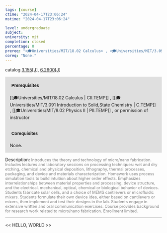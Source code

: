 ```yaml
---
tags: [course]
ctime: "2024-04-17T23:06:24"
mstime: "2024-04-17T23:06:24"

level: undergraduate
subject: 
university: mit
completion: closed
percentage: 0
prereq: "<🎓Universities/MIT/18.02 Calculus> , <🎓Universities/MIT/3.091 Introduction to Solid,State Chemistry> , <🎓Universities/MIT/8.02 Physics II> , or permission of instructor"
coreq: "None."
---
```


catalog [3.155[J]](http://student.mit.edu/catalog/m3a.html#3.155), [6.2600[J]](http://student.mit.edu/catalog/m6b.html#6.2600)

<span style="display: block; padding: 15px; background-color: rgb(100, 100, 100, 0.2);"><font id="m_prereq2946_0" style="display: block; font-family: Arial, sans-serif; font-weight: bold; padding: 5px">Prerequisites</font><br><span id="prereq2946_0">[[🎓Universities/MIT/18.02 Calculus | CII.TEMP]] , [[🎓Universities/MIT/3.091 Introduction to Solid,State Chemistry | C.TEMP]] , [[🎓Universities/MIT/8.02 Physics II | PII.TEMP]] , or permission of instructor</span></span>
<span style="display: block; padding: 15px; background-color: rgb(100, 100, 100, 0.2);"><font id="m_coreq2946_0" style="display: block; font-family: Arial, sans-serif; font-weight: bold; padding: 5px">Corequisites</font><br><span id="coreq2946_0">None.</span></span>

<font style="">Description:</font>
<font style="color: grey; font-size: 0.8rem;">Introduces the theory and technology of micro/nano fabrication. Includes lectures and laboratory sessions on processing techniques: wet and dry etching, chemical and physical deposition, lithography, thermal processes, packaging, and device and materials characterization. Homework uses process simulation tools to build intuition about higher order effects. Emphasizes interrelationships between material properties and processing, device structure, and the electrical, mechanical, optical, chemical or biological behavior of devices. Students fabricate solar cells, and a choice of MEMS cantilevers or microfluidic mixers. Students formulate their own device idea, either based on cantilevers or mixers, then implement and test their designs in the lab. Students engage in extensive written and oral communication exercises. Course provides background for research work related to micro/nano fabrication. Enrollment limited.</font>



---

<< HELLO, WORLD >>
